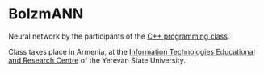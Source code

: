 # BolzmANN
Neural network by the participants of the [C++ programming class](http://leoheinsaar.blogspot.am/p/c-programming-class.html).

Class takes place in Armenia, at the [Information Technologies Educational and Research Centre](http://ysu.am/science/en/1350282102) of the Yerevan State University.
